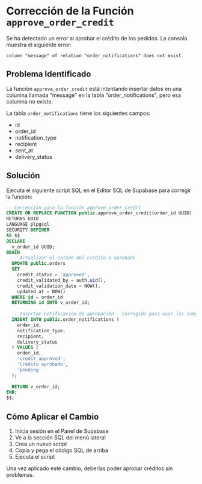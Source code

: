 # Corrección de la Función `approve_order_credit`

Se ha detectado un error al aprobar el crédito de los pedidos. La consola muestra el siguiente error:

```
column "message" of relation "order_notifications" does not exist
```

## Problema Identificado

La función `approve_order_credit` está intentando insertar datos en una columna llamada "message" en la tabla "order_notifications", pero esa columna no existe.

La tabla `order_notifications` tiene los siguientes campos:
- id
- order_id
- notification_type
- recipient
- sent_at
- delivery_status

## Solución

Ejecuta el siguiente script SQL en el Editor SQL de Supabase para corregir la función:

```sql
-- Corrección para la función approve_order_credit
CREATE OR REPLACE FUNCTION public.approve_order_credit(order_id UUID)
RETURNS UUID
LANGUAGE plpgsql
SECURITY DEFINER
AS $$
DECLARE
  v_order_id UUID;
BEGIN
  -- Actualizar el estado del crédito a aprobado
  UPDATE public.orders
  SET 
    credit_status = 'approved',
    credit_validated_by = auth.uid(),
    credit_validation_date = NOW(),
    updated_at = NOW()
  WHERE id = order_id
  RETURNING id INTO v_order_id;
  
  -- Insertar notificación de aprobación - Corregida para usar los campos correctos
  INSERT INTO public.order_notifications (
    order_id,
    notification_type,
    recipient,
    delivery_status
  ) VALUES (
    order_id,
    'credit_approved',
    'Crédito aprobado',
    'pending'
  );
  
  RETURN v_order_id;
END;
$$;
```

## Cómo Aplicar el Cambio

1. Inicia sesión en el Panel de Supabase
2. Ve a la sección SQL del menú lateral
3. Crea un nuevo script
4. Copia y pega el código SQL de arriba
5. Ejecuta el script

Una vez aplicado este cambio, deberías poder aprobar créditos sin problemas. 